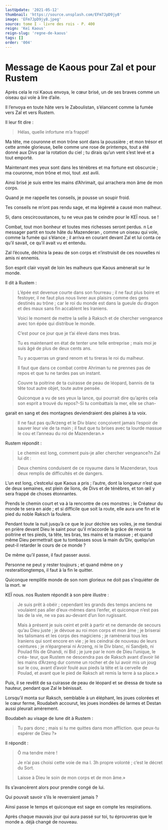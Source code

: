 ```yaml
---
lastUpdate: '2021-05-12'
thumbnail: 'https://source.unsplash.com/EFm7JpD9jy8'
image: 'EFm7JpD9jy8.jpeg'
source: tome I - livre des rois - P. 400
reign: 'Keï Kaous'
reign-slug: 'regne-de-kaous'
tags: []
order: '004'
---
```


# Message de Kaous pour Zal et pour Rustem

Après cela le roi Kaous envoya, le cœur brisé, un de ses braves comme un oiseau qui vole à lire d’aile.

Il l’envoya en toute hâte vers le Zaboulistan, s’élancent comme la fumée vers Zal et vers Rustem.

Il leur fit dire :

> Hélas, quelle infortune m’a frappé!

Ma tête, me couronne et mon trône sont dans la poussière ; et mon trésor et cette armée glorieuse, belle comme une rose de printemps, tout a été donné aux Divs par la rotation du ciel ; tu dirais qu’un vent s’est levé et a tout emporté.

Maintenant mes yeux sont dans les ténèbres et ma fortune est obscurcie ; ma couronne, mon trône et moi, tout .est avili.

Ainsi brisé je suis entre les mains d’Ahrimait, qui arrachera mon âme de mon corps.

Quand je me rappelle tes conseils, je pousse un soupir froid.

Tes conseils ne m’ont pas rendu sage, et ma légèreté a causé mon malheur.

Si, dans cescircoustances, tu ne veux pas te ceindre pour le KEÏ nous. se !

Combat, tout mon bonheur et toutes mes richesses seront perdus. n Le messager partit en toute hâte du Mazenderan , comme un oiseau qui vole, comme la fumée qui s’élance ; il arriva en courant devant Zal et lui conta ce qu’il savait, ce qu’il avait vu et entendu.

Zal l’écoute, déchira la peau de son corps et n’instruisit de ces nouvelles ni amis ni ennemis.

Son esprit clair voyait de loin les malheurs que Kaous amènerait sur le monde.

Il dit à Rustem :

> L’épée est devenue courte dans son fourreau ; il ne faut plus boire et festoyer, il ne faut plus nous livrer aux plaisirs comme des gens destinés au trône ; car le roi du monde est dans la gueule du dragon et des maux sans fin accablent les Iraniens.
>
> Voici le moment de mettre la selle à Raksch et de chercher vengeance avec ton épée qui distribue le monde.
>
> C’est pour ce jour que je t’ai élevé dans mes bras.
>
> Tu es maintenant en état de tenter une telle entreprise ; mais moi je suis âgé de plus de deux cents ans.
>
> Tu y acquerras un grand renom et tu tireras le roi du malheur.
>
> Il faut que dans ce combat contre Ahriman tu ne prennes pas de repos et que tu ne tardes pas un instant.
>
> Couvre ta poitrine de ta cuirasse de peau de léopard, bannis de ta tête tout autre objet, toute autre pensée.
>
> Quiconque a vu de ses yeux la lance, qui pourrait dire qu’après cela son esprit a trouvé du repos?-Si tu combattais la mer, elle se chan-
>
> 
garait en sang et des montagnes deviendraient des plaines à ta voix.
>
> Il ne faut pas qu’Arzeng et le Div blanc conçoivent jamais l’espoir de sauver leur vie de ta main ; il faut que tu brises avec ta lourde massue le cou et l’anneau du roi de Mazenderan.»

Rustem répondit :

> Le chemin est long, comment puis-je aller chercher vengeance?n Zal lui dit :

> Deux chemins conduisent de ce royaume dans le Mazenderan, tous deux remplis de difficultés et de dangers.

L’un est long, c’estcelui que Kaous a pris ; l’autre, dont la longueur n’est que de deux semaines, est plein de lions, de Divs et de ténèbres, et ton œil y sera frappé de choses étonnantes.

Prends le chemin court et va à la rencontre de ces monstres ; le Créateur du monde te sera en aide ; et si difficile que soit la route, elle aura une fin et le pied du noble Raksch la foulera.

Pendant toute la nuit jusqu’à ce que le jour déchire ses voiles, je me tiendrai en prière devant Dieu le saint pour qu’il m’accorde la grâce de revoir ta poitrine et tes pieds, ta tête, tes bras, tes mains et ta massue ; et quand même Dieu permettrait que tu tombasses sous la main du’Div, quelqu’un peut-il retarder le cours de ce monde ?

De même qu’il passe, il faut passer aussi.

Personne ne peut y rester toujours ; et quand même on y resteraitlongtemps, il faut à la fin le quitter.

Quiconque remplitle monde de son nom glorieux ne doit pas s’inquiéter de la mort. w

KEÏ nous. nos Rustem répondit à son père illustre :

> Je suis prêt à obéir ; cependant les grands des temps anciens ne voulaient pas aller d’eux-mêmes dans l’enfer, et quiconque n’est pas las de la vie, ne va pas au-devant d’un lion rugissant.
>
> Mais à présent je suis ceint et prêt à partir et ne demande de secours qu’au Dieu juste ; je dévoue au roi mon corps et mon âme ; je briserai les talismans et les corps des magiciens ; je ramènerai tous les Iraniens qui sont encore en vie ; je les ceindrai de nouveau de leurs ceintures ; je n’épargnerai ni Arzeng, ni le Div blanc, ni Sandjeb, ni PouIad fils de Ghandi, ni Bid ; je jure par le nom de Dieu l’unique, le créa- teur, que Rustem ne descendra pas de Raksch avant d’avoir lié les mains d’Arzeng dur comme un rocher et de lui avoir mis un joug sur le cou, avant d’avoir foulé aux pieds la tête et la cervelle de Poulad, et avant que le pied de Raksch ait remis la terre à sa place.»

Puis, il se revêtit de sa cuirasse de peau de léopard et se dressa de toute sa hauteur, pendant que Zal le bénissait.

Lorsqu’il monta sur Raksch, semblable à un éléphant, les joues colorées et le cœur ferme, Roudabeh accourut, les joues inondées de larmes et Destan aussi pleurait amèrement.

Boudabeh au visage de lune dit à Rustem :

> Tu pars donc ; mais si tu me quittes dans mon affliction. que peux-tu espérer de Dieu ?»

Il répondit :

> Ô ma tendre mère !
>
> Je n’ai pas choisi cette voie de ma l. 3h 
 propre volonté ; c’est le décret du Sort.
>
> Laisse à Dieu le soin de mon corps et de mon âme.»

Ils s’avancèrent alors pour prendre congé de lui.

Qui pouvait savoir s’ils le reverraient jamais ?

Ainsi passe le temps et quiconque est sage en compte les respirations.

Après chaque mauvais jour qui aura passé sur toi, tu éprouveras que le monde a. déjà changé de nouveau.
